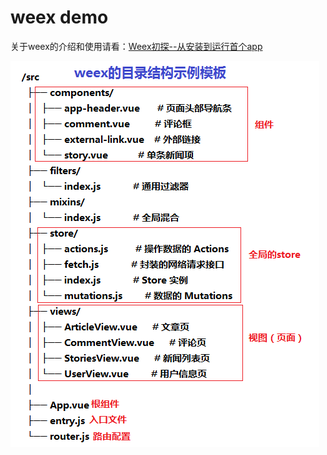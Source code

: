 # weex demo

关于weex的介绍和使用请看：[Weex初探--从安装到运行首个app](https://www.jianshu.com/p/828387c79683)

![](pics/weex的目录结构示例.png)